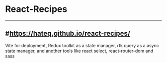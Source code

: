 # React-Recipes
---
#https://hateq.github.io/react-recipes/
---

Vite for deployment, Redux toolkit as a state manager, rtk query as a async state manager, and another tools like react select, react-router-dom and sass 
